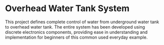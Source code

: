 # Overhead Water Tank System

This project defines complete control of water from underground water tank to overhead water tank. The entire system has been developed using discrete electronics components, providing ease in understanding and implementation for beginners of this common used everyday example.
